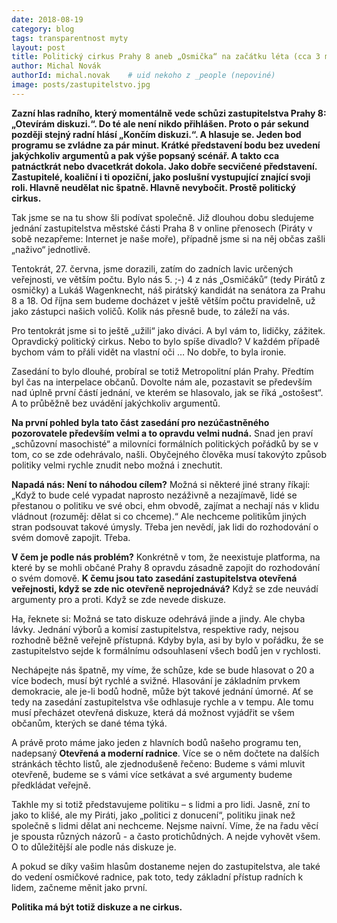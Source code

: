 ```yaml
---
date: 2018-08-19
category: blog
tags: transparentnost myty 
layout: post
title: Politický cirkus Prahy 8 aneb „Osmička“ na začátku léta (cca 3 měsíce do voleb)
author: Michal Novák
authorId: michal.novak    # uid nekoho z _people (nepoviné)
image: posts/zastupitelstvo.jpg
---
```



**Zazní hlas radního, který momentálně vede schůzi zastupitelstva Prahy 8: „Otevírám diskuzi.“. Do té ale není nikdo přihlášen. Proto o pár sekund později stejný radní hlásí „Končím diskuzi.“. A hlasuje se. Jeden bod programu se zvládne za pár minut. Krátké představení bodu bez uvedení jakýchkoliv argumentů a pak výše popsaný scénář. A takto cca patnáctkrát nebo dvacetkrát dokola. Jako dobře secvičené představení. Zastupitelé, koaliční i ti opoziční, jako poslušní vystupující znající svoji roli. Hlavně neudělat nic špatně. Hlavně nevybočit. Prostě politický cirkus.**

Tak jsme se na tu  show šli podívat společně. Již dlouhou dobu sledujeme jednání zastupitelstva městské části Praha 8 v online přenosech (Piráty v sobě nezapřeme: Internet je naše moře), případně jsme si na něj občas zašli „naživo“ jednotlivě.

Tentokrát, 27. června, jsme dorazili, zatím do zadních lavic určených veřejnosti, ve větším počtu. Bylo nás 5. ;-) 4 z nás „Osmičáků“ (tedy Pirátů z osmičky) a Lukáš Wagenknecht, náš pirátský kandidát na senátora za Prahu 8 a 18. Od října sem budeme docházet v ještě větším počtu pravidelně, už jako zástupci našich voličů. Kolik nás přesně bude, to záleží na vás.

Pro tentokrát jsme si to ještě „užili“ jako diváci. A byl vám to, lidičky, zážitek. Opravdický politický cirkus. Nebo to bylo spíše divadlo? V každém případě bychom vám to přáli vidět na vlastní oči … No dobře, to byla ironie.

Zasedání to bylo dlouhé, probíral se totiž Metropolitní plán Prahy. Předtím byl čas na interpelace občanů. Dovolte nám ale, pozastavit se především nad úplně první částí jednání, ve kterém se hlasovalo, jak se říká „ostošest“. A to průběžně bez uvádění jakýchkoliv argumentů.

**Na první pohled byla tato část zasedání pro nezúčastněného pozorovatele především velmi a to opravdu velmi nudná.**
Snad jen praví „schůzovní masochisté“ a milovníci formálních politických pořádků by se v tom, co se zde odehrávalo, našli. Obyčejného člověka musí takovýto způsob politiky velmi rychle znudit nebo možná i znechutit.

**Napadá nás: Není to náhodou cílem?** Možná si některé jiné strany říkají: „Když to bude celé vypadat naprosto nezáživně a nezajímavě, lidé se přestanou o politiku ve své obci, ehm obvodě, zajímat a nechají nás v klidu vládnout (rozuměj: dělat si co chceme).“ Ale nechceme politikům jiných stran podsouvat takové úmysly. Třeba jen nevědí, jak lidi do rozhodování o svém domově zapojit. Třeba.

**V čem je podle nás problém?** 
Konkrétně v tom, že neexistuje platforma, na které by se mohli občané Prahy 8 opravdu zásadně zapojit do rozhodování o svém domově. 
**K čemu jsou tato zasedání zastupitelstva otevřená veřejnosti, když se zde nic otevřeně neprojednává?** 
Když se zde neuvádí argumenty pro a proti. Když se zde nevede diskuze.

Ha, řeknete si: Možná se tato diskuze odehrává jinde a jindy. Ale chyba lávky. Jednání výborů a komisí zastupitelstva, respektive rady, nejsou rozhodně běžně veřejně přístupná. Kdyby byla, asi by bylo v pořádku, že se zastupitelstvo sejde k formálnímu odsouhlasení všech bodů jen v rychlosti.

Nechápejte nás špatně, my víme, že schůze, kde se bude hlasovat o 20 a více bodech, musí být rychlé a svižné. Hlasování je základním prvkem demokracie, ale je-li bodů hodně, může být takové jednání úmorné. Ať se tedy na zasedání zastupitelstva vše odhlasuje rychle a v tempu. Ale tomu musí přecházet otevřená diskuze, která dá možnost vyjádřit se všem občanům, kterých se dané téma týká.

A právě proto máme jako jeden z hlavních bodů našeho programu ten, nadepsaný **Otevřená a moderní radnice**. Více se o něm dočtete na dalších stránkách těchto listů, ale zjednodušeně řečeno: Budeme s vámi mluvit otevřeně, budeme se s vámi více setkávat a své argumenty budeme předkládat veřejně.

Takhle my si totiž představujeme politiku – s lidmi a pro lidi. Jasně, zní to jako to klišé, ale my Piráti, jako „politici z donucení“, politiku jinak než společně s lidmi dělat ani nechceme. Nejsme naivní. Víme, že na řadu věcí je spousta různých názorů - a často protichůdných. A nejde vyhovět všem. O to důležitější ale podle nás diskuze je.

A pokud se díky vašim hlasům dostaneme nejen do zastupitelstva, ale také do vedení osmičkové radnice, pak toto, tedy základní přístup radních k lidem, začneme měnit jako první.

**Politika má být totiž diskuze a ne cirkus.**

